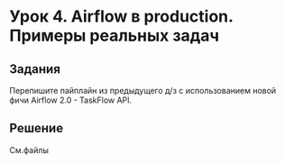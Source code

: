 # Урок 4. Airflow в production. Примеры реальных задач

## Задания

Перепишите пайплайн из предыдущего д/з с использованием новой фичи Airflow 2.0 - TaskFlow API.


## Решение

Cм.файлы

